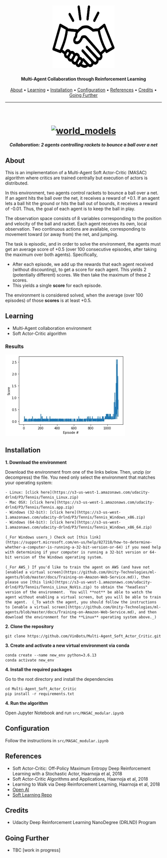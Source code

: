

<h1 align="center">
  <br>
  <a href="https://github.com/VinBots/Multi-Agent_Soft_Actor_Critic"><img src="docs/assets/logo.jpg" width="200" height="200" alt="MA-SAC"></a>
</h1>

<h4 align="center">Multi-Agent Collaboration through Reinforcement Learning </h4>
<p align="center">
  <a href="#about">About</a> •
  <a href="#learning">Learning</a> •
  <a href="#installation">Installation</a> •
  <a href="#configuration">Configuration</a> •
  <a href="#references">References</a> •
  <a href="#credits">Credits</a> •
  <a href="#going-further">Going Further</a>
</p>

---
<h1 align="center">
  <br>
  <a href="https://github.com/VinBots/world_models"><img src="https://user-images.githubusercontent.com/10624937/42135623-e770e354-7d12-11e8-998d-29fc74429ca2.gif" width="600" alt="world_models"></a>
</h1>
<h5 align="center">Collaboration: 2 agents controlling rackets to bounce a ball over a net</h2>

## About

This is an implementation of a Multi-Agent Soft Actor-Critic (MASAC) algorithm where critics are trained centrally but execution of actors is distributed.

In this environment, two agents control rackets to bounce a ball over a net. If an agent hits the ball over the net, it receives a reward of +0.1.  If an agent lets a ball hit the ground or hits the ball out of bounds, it receives a reward of -0.01.  Thus, the goal of each agent is to keep the ball in play.

The observation space consists of 8 variables corresponding to the position and velocity of the ball and racket. Each agent receives its own, local observation.  Two continuous actions are available, corresponding to movement toward (or away from) the net, and jumping. 

The task is episodic, and in order to solve the environment, the agents must get an average score of +0.5 (over 100 consecutive episodes, after taking the maximum over both agents). Specifically,

- After each episode, we add up the rewards that each agent received (without discounting), to get a score for each agent. This yields 2 (potentially different) scores. We then take the maximum of these 2 scores.
- This yields a single **score** for each episode.

The environment is considered solved, when the average (over 100 episodes) of those **scores** is at least +0.5.

## Learning
* Multi-Agent collaboration environment
* Soft Actor-Critic algorithm

### Results

![score](docs/assets/tennis_training.jpg)


## Installation

**1. Download the environment**

Download the environment from one of the links below. Then, unzip (or decompress) the file. You need only select the environment that matches your operating system:

    - Linux: [click here](https://s3-us-west-1.amazonaws.com/udacity-drlnd/P3/Tennis/Tennis_Linux.zip)
    - Mac OSX: [click here](https://s3-us-west-1.amazonaws.com/udacity-drlnd/P3/Tennis/Tennis.app.zip)
    - Windows (32-bit): [click here](https://s3-us-west-1.amazonaws.com/udacity-drlnd/P3/Tennis/Tennis_Windows_x86.zip)
    - Windows (64-bit): [click here](https://s3-us-west-1.amazonaws.com/udacity-drlnd/P3/Tennis/Tennis_Windows_x86_64.zip)
    
    (_For Windows users_) Check out [this link](https://support.microsoft.com/en-us/help/827218/how-to-determine-whether-a-computer-is-running-a-32-bit-version-or-64) if you need help with determining if your computer is running a 32-bit version or 64-bit version of the Windows operating system.

    (_For AWS_) If you'd like to train the agent on AWS (and have not [enabled a virtual screen](https://github.com/Unity-Technologies/ml-agents/blob/master/docs/Training-on-Amazon-Web-Service.md)), then please use [this link](https://s3-us-west-1.amazonaws.com/udacity-drlnd/P3/Tennis/Tennis_Linux_NoVis.zip) to obtain the "headless" version of the environment.  You will **not** be able to watch the agent without enabling a virtual screen, but you will be able to train the agent.  (_To watch the agent, you should follow the instructions to [enable a virtual screen](https://github.com/Unity-Technologies/ml-agents/blob/master/docs/Training-on-Amazon-Web-Service.md), and then download the environment for the **Linux** operating system above._)
 

**2. Clone the repository**

```
git clone https://github.com/VinBots/Multi-Agent_Soft_Actor_Critic.git
```

**3. Create and activate a new virtual environment via conda**

```
conda create --name new_env python=3.6.13
conda activate new_env
```

**4. Install the required packages**

Go to the root directory and install the dependencies
```
cd Multi-Agent_Soft_Actor_Critic
pip install -r requirements.txt
```
**4. Run the algorithm**

Open Jupyter Notebook and run `src/MASAC_modular.ipynb`

## Configuration

Follow the instructions in `src/MASAC_modular.ipynb`

## References

* Soft Actor-Critic: Off-Policy Maximum Entropy Deep Reinforcement Learning with a Stochastic Actor, Haarnoja et al, 2018
* Soft Actor-Critic Algorithms and Applications, Haarnoja et al, 2018
* Learning to Walk via Deep Reinforcement Learning, Haarnoja et al, 2018
* [Open AI](https://spinningup.openai.com/en/latest/algorithms/sac.html)
* [Soft Learning Repo](https://github.com/rail-berkeley/softlearning)


## Credits

* Udacity Deep Reinforcement Learning NanoDegree (DRLND)  Program


## Going Further

* TBC [work in progress]